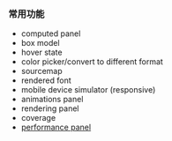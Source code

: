 ###  常用功能

- computed panel
- box model
- hover state
- color picker/convert to different format
- sourcemap
- rendered font
- mobile device simulator (responsive)
- animations panel
- rendering panel
- coverage
- <a href="https://codepen.io/liyaodong/full/PjgKZv/" target="_blank">performance panel</a>

